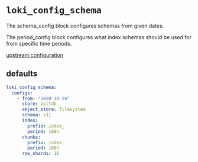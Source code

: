 
# `loki_config_schema`

The schema_config block configures schemas from given dates.

The period_config block configures what index schemas should be used for from specific time periods.

[upstream configuration](https://grafana.com/docs/loki/latest/configuration/#schema_config)

## defaults

```yaml
loki_config_schema:
  configs:
    - from: "2020-10-24"
      store: boltdb
      object_store: filesystem
      schema: v11
      index:
        prefix: index_
        period: 168h
      chunks:
        prefix: index_
        period: 168h
      row_shards: 16
```
